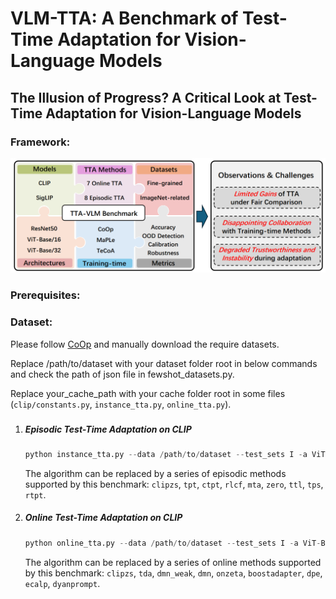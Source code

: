 
# VLM-TTA: A Benchmark of Test-Time Adaptation for Vision-Language Models

## The Illusion of Progress? A Critical Look at Test-Time Adaptation for Vision-Language Models

### Framework:  
<img src="figs/ttavlm.png" width="600"/>

### Prerequisites:

### Dataset:

Please follow [CoOp](https://github.com/KaiyangZhou/CoOp) and manually download the require datasets.

Replace /path/to/dataset with your dataset folder root in below commands and check the path of json file in fewshot_datasets.py.

Replace your_cache_path with your cache folder root in some files (`clip/constants.py`, `instance_tta.py`, `online_tta.py`).

###

1. ##### Episodic Test-Time Adaptation on CLIP

	```python
    python instance_tta.py --data /path/to/dataset --test_sets I -a ViT-B/16 -b 64 --gpu $gpu --ctx_init a_photo_of_a -p 50 --output_dir 'episodic_results/ckps/tpt' --algorithm tpt
    ```

    The algorithm can be replaced by a series of episodic methods supported by this benchmark: `clipzs`, `tpt`, `ctpt`, `rlcf`, `mta`, `zero`, `ttl`, `tps`, `rtpt`.

2. ##### Online Test-Time Adaptation on CLIP

    ```python
    python online_tta.py --data /path/to/dataset --test_sets I -a ViT-B/16 -b 1 --gpu $gpu --ctx_init a_photo_of_a -p 50 --output_dir 'online_results/ckps/tda' --algorithm tda
    ```

    The algorithm can be replaced by a series of online methods supported by this benchmark: `clipzs`, `tda`, `dmn_weak`, `dmn`, `onzeta`, `boostadapter`, `dpe`, `ecalp`, `dyanprompt`.



